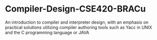 # Compiler-Design-CSE420-BRACu
An introduction to compiler and interpreter design, with an emphasis on practical solutions utilizing compiler authoring tools such as Yacc in UNIX and the C programming language or JAVA
